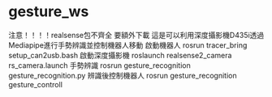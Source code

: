 # gesture_ws
注意！！！！realsense包不齊全 要額外下載
這是可以利用深度攝影機D435i透過Mediapipe進行手勢辨識並控制機器人移動
啟動機器人
rosrun tracer_bring setup_can2usb.bash
啟動深度攝影機
roslaunch realsense2_camera rs_camera.launch 
手勢辨識
rosrun gesture_recognition gesture_recognition.py
辨識後控制機器人
rosrun gesture_recognition gesture_controll
